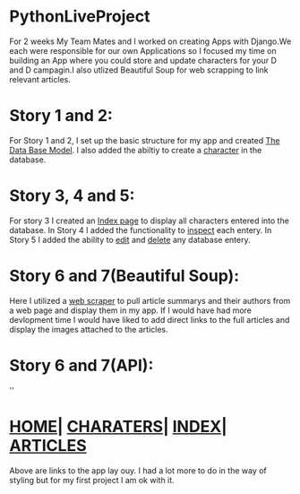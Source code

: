 # PythonLiveProject
For 2 weeks My Team Mates and I worked on creating  Apps with Django.We each were responsible for our own Applications so I focused my time on building an App where you could store and update characters for your D and D campagin.I also utlized Beautiful Soup for web scrapping to link relevant articles.
# Story 1 and 2:
For Story 1 and 2, I set up the basic structure for my app and created [The Data Base Model](https://github.com/Driventobraise/PythonLiveProject/blob/main/DBmodel.png).
I also added the abiltiy to create a [character](https://github.com/Driventobraise/PythonLiveProject/blob/main/views1.png) in the database.
# Story 3, 4 and 5:
For story 3 I created an [Index page](https://github.com/Driventobraise/PythonLiveProject/blob/main/index.png) to display all characters entered into the database. In Story 4 I added the functionality to [inspect](https://github.com/Driventobraise/PythonLiveProject/blob/main/detailspage.png) each entery. In Story 5 I added the ability to [edit](https://github.com/Driventobraise/PythonLiveProject/blob/main/editpage.png) and [delete](https://github.com/Driventobraise/PythonLiveProject/blob/main/views2.png) any database entery.
# Story 6 and 7(Beautiful Soup):
Here I utilized a [web scraper](https://github.com/Driventobraise/PythonLiveProject/blob/main/views3.png) to pull article summarys and their authors from a web page and display them in my app. If I would have had more devlopment time I would have liked to add direct links to the full articles and display the images attached to the articles. 
# Story 6 and 7(API):
''
# [HOME](https://github.com/Driventobraise/PythonLiveProject/blob/main/home.png)| [CHARATERS](https://github.com/Driventobraise/PythonLiveProject/blob/main/add_character.png)| [INDEX](https://github.com/Driventobraise/PythonLiveProject/blob/main/indexpg.png)| [ARTICLES](https://github.com/Driventobraise/PythonLiveProject/blob/main/webscraperpg.png)
Above are links to the app lay ouy. I had a lot more to do in the way of styling but for my first project I am ok with it.
